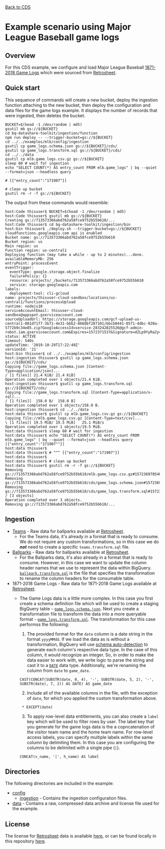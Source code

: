 [Back to CDS](../../README.md)

# Example scenario using Major League Baseball game logs

## Overview
For this CDS example, we configure and load Major League Baseball [1871-2018 Game Logs](https://www.retrosheet.org/gamelogs/gl1871_2018.zip) which were sourced from [Retrosheet](https://www.retrosheet.org/gamelogs/index.html).

## Quick start

This sequence of commands will create a new bucket, deploy the ingestion function attaching to the new bucket, then deploy the configuration and data files for the game logs example. It displays the number of records that were ingested, then deletes the bucket.

```
BUCKET=$(head -1 /dev/random | md5)
gsutil mb gs://${BUCKET}
cd bq-datashare-toolkit/ingestion/function
npm run deploy -- --trigger-bucket=gs://${BUCKET}
cd ../../examples/mlb/config/ingestion
gsutil cp game_logs.schema.json gs://${BUCKET}/cds/
gsutil cp game_logs.transform.sql gs://${BUCKET}/cds/
cd ../../data
gsutil cp mlb.game_logs.csv.gz gs://${BUCKET}
sleep 60 # wait for ingestion
echo "SELECT COUNT(*) AS entry_count FROM mlb.game_logs" | bq --quiet --format=json --headless query

# [{"entry_count":"171907"}]

# clean up bucket
gsutil rm -r -f gs://${BUCKET}

```

The output from these commands would resemble:

```
host:Code thisuser$ BUCKET=$(head -1 /dev/random | md5)
host:Code thisuser$ gsutil mb gs://${BUCKET}
Creating gs://713573366abd762a58fce9752b55b610/...
host:Code thisuser$ cd bq-datashare-toolkit/ingestion/bin
host:bin thisuser$ ./deploy.sh --trigger-bucket=gs://${BUCKET}
cloudfunctions.googleapis.com api is enabled
Bucket name: gs://713573366abd762a58fce9752b55b610
Bucket region: us
Main region: us
Function region: us-central1
Deploying function (may take a while - up to 2 minutes)...done.                       
availableMemoryMb: 256
entryPoint: processEvent
eventTrigger:
  eventType: google.storage.object.finalize
  failurePolicy: {}
  resource: projects/_/buckets/713573366abd762a58fce9752b55b610
  service: storage.googleapis.com
labels:
  deployment-tool: cli-gcloud
name: projects/thisuser-cloud-sandbox/locations/us-central1/functions/processUpload
runtime: nodejs10
serviceAccountEmail: thisuser-cloud-sandbox@appspot.gserviceaccount.com
sourceUploadUrl: https://storage.googleapis.com/gcf-upload-us-central1-081d71f7-3b71-4e31-bbb2-8668bf287101/bbcb0441-0571-4dbc-920a-5772b9c34e85.zip?GoogleAccessId=service-283242825526@gcf-admin-robot.iam.gserviceaccount.com&Expires=1572371537&Signature=dZLp9YyRa2y40pTFuz0%2BEgWR0oUKAC9CYFzFy2rfwyKpobnyo17RivMnXgkFhyw4izwHTdUy%2FSfg4jYXIjM6kt6GCGX%2FuTz2F4Mp0sNifUEZ5WueNGsVdHQ%2BWDuKAkiUd%2FrHfAxNWm3UrU%2BuR0MSZg2%2Baaz9hh5AzFEAGu9ixhm4rc3G5LNDp4kud8QCVz57Dtl5F7ZZSX3RRzVCPAkP7Fq7%2BYZLLsENDrEz4%2B04FDLiuPXddvkU9XpLZAahWlWKZL8T4Y6wJPhKuQHqY8RLR9jU1Vfkbp93%2BcMXcOPtue6eXOmVVKVhRYalXsoLUMTu2qutKgVkbTN8MBczKT9K2g%3D%3D
status: ACTIVE
timeout: 540s
updateTime: '2019-10-29T17:22:49Z'
versionId: '21'
host:bin thisuser$ cd ../../examples/mlb/config/ingestion
host:ingestion thisuser$ gsutil cp game_logs.schema.json gs://${BUCKET}/cds/
Copying file://game_logs.schema.json [Content-Type=application/json]...
/ [1 files][ 21.4 KiB/ 21.4 KiB]                                                
Operation completed over 1 objects/21.4 KiB.                                     
host:ingestion thisuser$ gsutil cp game_logs.transform.sql gs://${BUCKET}/cds/
Copying file://game_logs.transform.sql [Content-Type=application/x-sql]...
/ [1 files][  158.0 B/  158.0 B]                                                
Operation completed over 1 objects/158.0 B.                                      
host:ingestion thisuser$ cd ../../data
host:data thisuser$ gsutil cp mlb.game_logs.csv.gz gs://${BUCKET}
Copying file://mlb.game_logs.csv.gz [Content-Type=text/csv]...
\ [1 files][ 19.5 MiB/ 19.5 MiB]   25.1 MiB/s                                   
Operation completed over 1 objects/19.5 MiB.                                     
host:data thisuser$ sleep 60 # wait for ingestion
host:data thisuser$ echo "SELECT COUNT(*) AS entry_count FROM mlb.game_logs" | bq --quiet --format=json --headless query
[{"entry_count":"171907""}]
host:data thisuser$ 
host:data thisuser$ # ^^^ [{"entry_count":"171907"}]
host:data thisuser$ 
host:data thisuser$ # clean up bucket
host:data thisuser$ gsutil rm -r -f gs://${BUCKET}
Removing gs://713573366abd762a58fce9752b55b610/mlb.game_logs.csv.gz#1572369785409249...
Removing gs://713573366abd762a58fce9752b55b610/cds/game_logs.schema.json#1572369771326950...
Removing gs://713573366abd762a58fce9752b55b610/cds/game_logs.transform.sql#1572369772972359...
/ [3 objects]                                                                   
Operation completed over 3 objects.                                              
Removing gs://713573366abd762a58fce9752b55b610/...
```

## Ingestion
- [Teams](./data/mlb.teams.txt) - Raw data for ballparks available at [Retrosheet](https://www.retrosheet.org/TeamIDs.htm).
    - For the Teams data, it's already in a format that is ready to consume. We do not require any custom transformations, so in this case we do **_not_** need to create a specific `teams.transform.sql` file.
- [Ballparks](./data/mlb.ballpark.txt) - Raw data for ballparks available at [Retrosheet](https://www.retrosheet.org/parkcode.txt).
    - For the Ballparks data, it's also already in a format that is ready to consume. However, in this case we want to update the column header names that we use to represent the data within BigQuery. [`ballpark.transform.sql`](./config/ingestion/ballpark.transform.sql) is the file that specifies the transformation to rename the column headers for the consumable table.
- 1871-2018 Game Logs - Raw data for 1871-2018 Game Logs available at [Retrosheet](https://www.retrosheet.org/gamelogs/index.html).
    - The Game Logs data is a little more complex. In this case you first create a schema definition file which will be used to create a staging BigQuery table - [`game_logs.schema.json`](./config/ingestion/game_logs.schema.json). Next you create a transformation file to transform the data into a more queryable format - [`game_logs.transform.sql`](./config/ingestion/game_logs.transform.sql). The transformation for this case performss the following:
        1. The provided format for the `date` column is a date string in the format `yyyyMMdd`. If we load the data as is without a transformation, BigQuery will use [schema auto-detection](https://cloud.google.com/bigquery/docs/schema-detect) to generate each column's respective data type. In the case of this column, it would recognize an integer. So, in order to make the data easier to work with, we write logic to parse the string and cast it to a [`DATE`](https://cloud.google.com/bigquery/docs/reference/standard-sql/data-types#date-type) data type. Additionally, we're renaming the column from `date` to `game_date`.
        ```
        CAST(CONCAT(SUBSTR(date, 0, 4), '-', SUBSTR(date, 5, 2), '-', SUBSTR(date), 7, 2)) AS DATE) AS game_date
        ```
        2. Include all of the available columns in the file, with the exception of `date`, for which you applied the custom transformation above.
        ```
         * EXCEPT(date)
        ```
        3. To apply row-level data entitlements, you can also create a `label` key which will be used to filter rows by user. The label key that you generate for the game logs data is the a copncatenation of the visitor team name and the home team name. For row-level access labels, you can specify multiple labels within the same column by delimiting them. In this case you are configuring the columns to be delimited with a single pipe (`|`).

        ```
        CONCAT(v_name, '|', h_name) AS label
        ```

## Directories
The following directories are included in the example:
- [config](./config) 
    - [ingestion](./config/ingestion) - Contains the ingestion configuration files.
- [data](./data) - Contains a raw, compressed data archive and license file used for the example.

## License
The license for [Retrosheet](https://www.retrosheet.org) data is available [here](https://www.retrosheet.org/notice.txt), or can be found locally in this repository [here](./data/RETROSHEET_LICENSE.txt).
